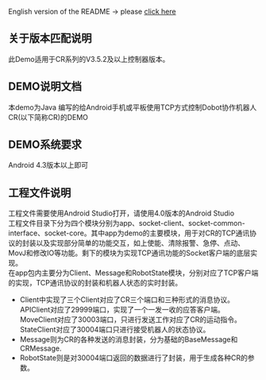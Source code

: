 English version of the README -> please [click here](./README-EN.md)

## 关于版本匹配说明
此Demo适用于CR系列的V3.5.2及以上控制器版本。

## DEMO说明文档

本demo为Java 编写的给Android手机或平板使用TCP方式控制Dobot协作机器人CR(以下简称CR)的DEMO

## DEMO系统要求

Android 4.3版本以上即可

## 工程文件说明

工程文件需要使用Android Studio打开，请使用4.0版本的Android Studio  
工程文件目录下分为四个模块分别为app、socket-client、socket-common-interface、socket-core。其中app为demo的主要模块，用于对CR的TCP通讯协议的封装以及实现部分简单的功能交互，如上使能、清除报警、急停、点动、MovJ和修改IO等功能。剩下的模块为实现TCP通讯功能的Socket客户端的底层实现。  
在app包内主要分为Client、Message和RobotState模块，分别对应了TCP客户端的实现，TCP通讯协议的封装和机器人状态的实时封装。  
* Client中实现了三个Client对应了CR三个端口和三种形式的消息协议。APIClient对应了29999端口，实现了一个一发一收的应答客户端。MoveClient对应了30003端口，只进行发送工作对应了CR的运动指令。StateClient对应了30004端口只进行接受机器人的状态协议。  
* Message则为CR的各种发送的消息封装，分为基础的BaseMessage和CRMessage.  
* RobotState则是对30004端口返回的数据进行了封装，用于生成各种CR的参数。
